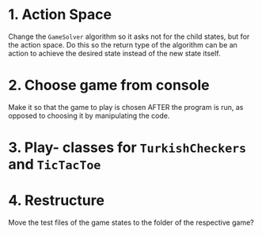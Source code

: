 # 1. Action Space
Change the `GameSolver` algorithm so it asks not for the child states, but for the action space. Do this so the return type of the algorithm can be an action to achieve the desired state instead of the new state itself.

# 2. Choose game from console
Make it so that the game to play is chosen AFTER the program is run, as opposed to choosing it by manipulating the code.

# 3. Play- classes for `TurkishCheckers` and `TicTacToe`

# 4. Restructure
Move the test files of the game states to the folder of the respective game?